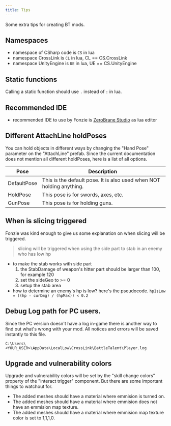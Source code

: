 ```yaml
---
title: Tips
---
```


Some extra tips for creating BT mods.

## Namespaces

* namespace of CSharp code is `CS` in lua
* namespace CrossLink is `CL` in lua, CL == CS.CrossLink
* namespace UnityEngine is `UE` in lua, UE == CS.UnityEngine

## Static functions

Calling a static function should use `.` instead of `:` in lua.

## Recommended IDE

* recommended IDE to use by Fonzie is [ZeroBrane Studio](https://studio.zerobrane.com/) as lua editor

## Different AttachLine holdPoses

You can hold objects in different ways by changing the "Hand Pose" parameter on the "AttachLine" prefab. Since the current documentation does not mention all different holdPoses, here is a list of all options.

| Pose	| Description |
| ---|---|
| DefaultPose | This is the default pose. It is also used when NOT holding anything.|
| HoldPose | This pose is for swords, axes, etc.|
|GunPose | This pose is for holding guns.|

## When is slicing triggered

Fonzie was kind enough to give us some explanation on when slicing will be triggered.

> slicing will be triggered when using the side part to stab in an enemy who has low hp 
* to make the stab works with side part 
    1. the StabDamage of weapon's hitter part should be larger than 100, for example 120 
    2. set the sideGeo to >= 0
    3. setup the stab area
* how to determine an enemy's hp is low? here's the pseudocode. 
  `hpIsLow = ((hp - curDmg) / (hpMax)) < 0.2`

## Debug Log path for PC users.

Since the PC version doesn't have a log in-game there is another way to find out what's wrong with your mod. All notices and errors will be saved instantly to this file.

`C:\Users\<YOUR_USER>\AppData\LocalLow\CrossLink\BattleTalent\Player.log`

## Upgrade and vulnerability colors

Upgrade and vulnerability colors will be set by the "skill change colors" property of the "interact trigger" component. But there are some important things to watchout for.

* The added meshes should have a material where emmision is turned on.
* The added meshes should have a material where emmision does not have an emmision map texture.
* The added meshes should have a material where emmision map texture color is set to 1,1,1,0.
